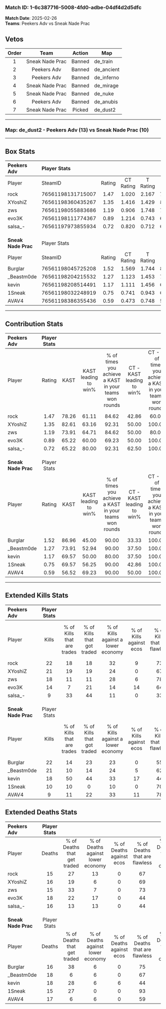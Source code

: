### Match ID: 1-6c387716-5008-4fd0-adbe-04df4d2d5dfc  
**Match Date**: 2025-02-26  
**Teams**: Peekers Adv vs Sneak Nade Prac  

## Vetos  

| Order | Team | Action | Map |
| :---: | :--: | :----: | --- |
| 1 | Sneak Nade Prac | Banned | de_train |
| 2 | Peekers Adv | Banned | de_ancient |
| 3 | Peekers Adv | Banned | de_inferno |
| 4 | Sneak Nade Prac | Banned | de_mirage |
| 5 | Sneak Nade Prac | Banned | de_nuke |
| 6 | Peekers Adv | Banned | de_anubis |
| 7 | Sneak Nade Prac | Picked | de_dust2 |

---  

### **Map**: de_dust2 - Peekers Adv (13) vs Sneak Nade Prac (10)  
---  

## Box Stats  

| **Peekers Adv**     | Player Stats      |        |           |          |       |       |       |         |        |      |     |
| :- | :- | :-: | :-: | :-: | :-: | :-: | :-: | :-: | :-: | :-: | :-: |
| Player              | SteamID           | Rating | CT Rating | T Rating | KAST  |  ADR  | Kills | Assists | Deaths | K/D  | HS% |
| rock                | 76561198131715007 |  1.47  |   1.020   |  2.167   | 78.26 | 103.0 |  22   |    7    |   15   | 1.47 | 72  |
| XYoshiZ             | 76561198360435267 |  1.35  |   1.416   |  1.429   | 82.61 | 78.9  |  21   |    4    |   16   | 1.31 | 42  |
| zws                 | 76561198055883686 |  1.19  |   0.906   |  1.748   | 73.91 | 78.1  |  18   |    3    |   15   | 1.20 | 50  |
| evo3K               | 76561198111774367 |  0.89  |   1.214   |  0.743   | 65.22 | 70.9  |  14   |    3    |   18   | 0.78 | 57  |
| salsa_-             | 76561197973855934 |  0.72  |   0.820   |  0.712   | 65.22 | 61.0  |   9   |    5    |   16   | 0.56 | 22  |
|                     |                   |        |           |          |       |       |       |         |        |      |     |
|                     |                   |        |           |          |       |       |       |         |        |      |     |
|                     |                   |        |           |          |       |       |       |         |        |      |     |
| **Sneak Nade Prac** | Player Stats      |        |           |          |       |       |       |         |        |      |     |
| Player              | SteamID           | Rating | CT Rating | T Rating | KAST  |  ADR  | Kills | Assists | Deaths | K/D  | HS% |
| Burglar             | 76561198045725208 |  1.52  |   1.569   |  1.744   | 86.96 | 102.7 |  22   |    9    |   16   | 1.38 | 77  |
| _Beastm0de          | 76561198204215532 |  1.27  |   1.123   |  1.453   | 73.91 | 85.1  |  21   |    6    |   18   | 1.17 | 52  |
| kevin               | 76561198208514491 |  1.17  |   1.111   |  1.456   | 69.57 | 97.4  |  18   |    8    |   18   | 1.00 | 27  |
| 1Sneak              | 76561198032248919 |  0.75  |   0.741   |  0.943   | 69.57 | 42.0  |  10   |    5    |   15   | 0.67 | 20  |
| AVAV4               | 76561198386355436 |  0.59  |   0.473   |  0.748   | 56.52 | 50.2  |   9   |    3    |   17   | 0.53 | 55  |
---  

## Contribution Stats  

| **Peekers Adv**     | Player Stats |       |                      |                                                        |                           |                                                             |                          |                                                            |
| :- | :-: | :-: | :-: | :-: | :-: | :-: | :-: | :-: |
| Player              |    Rating    | KAST  | KAST leading to win% | % of times you achieve a KAST in your teams won rounds | CT - KAST leading to win% | CT - % of times you achieve a KAST in your teams won rounds | T - KAST leading to win% | T - % of times you achieve a KAST in your teams won rounds |
| rock                |     1.47     | 78.26 |        61.11         |                         84.62                          |           42.86           |                            60.00                            |          72.73           |                           100.00                           |
| XYoshiZ             |     1.35     | 82.61 |        63.16         |                         92.31                          |           50.00           |                           100.00                            |          77.78           |                           87.50                            |
| zws                 |     1.19     | 73.91 |        64.71         |                         84.62                          |           50.00           |                            80.00                            |          77.78           |                           87.50                            |
| evo3K               |     0.89     | 65.22 |        60.00         |                         69.23                          |           50.00           |                           100.00                            |          80.00           |                           50.00                            |
| salsa_-             |     0.72     | 65.22 |        80.00         |                         92.31                          |           62.50           |                           100.00                            |          100.00          |                           87.50                            |
|                     |              |       |                      |                                                        |                           |                                                             |                          |                                                            |
|                     |              |       |                      |                                                        |                           |                                                             |                          |                                                            |
|                     |              |       |                      |                                                        |                           |                                                             |                          |                                                            |
| **Sneak Nade Prac** | Player Stats |       |                      |                                                        |                           |                                                             |                          |                                                            |
| Player              |    Rating    | KAST  | KAST leading to win% | % of times you achieve a KAST in your teams won rounds | CT - KAST leading to win% | CT - % of times you achieve a KAST in your teams won rounds | T - KAST leading to win% | T - % of times you achieve a KAST in your teams won rounds |
| Burglar             |     1.52     | 86.96 |        45.00         |                         90.00                          |           33.33           |                           100.00                            |          54.55           |                           85.71                            |
| _Beastm0de          |     1.27     | 73.91 |        52.94         |                         90.00                          |           37.50           |                           100.00                            |          66.67           |                           85.71                            |
| kevin               |     1.17     | 69.57 |        50.00         |                         80.00                          |           37.50           |                           100.00                            |          62.50           |                           71.43                            |
| 1Sneak              |     0.75     | 69.57 |        56.25         |                         90.00                          |           42.86           |                           100.00                            |          66.67           |                           85.71                            |
| AVAV4               |     0.59     | 56.52 |        69.23         |                         90.00                          |           50.00           |                           100.00                            |          85.71           |                           85.71                            |
---  

## Extended Kills Stats  

| **Peekers Adv**     | Player Stats |                            |                            |                                    |                         |                              |                                 |                                       |                    |           |
| :- | :-: | :-: | :-: | :-: | :-: | :-: | :-: | :-: | :-: | :-: |
| Player              |    Kills     | % of Kills that are trades | % of Kills that got traded | % of Kills against a lower economy | % of Kills against ecos | % of Kills that are flawless | % of Kills that are close duels | % of Kills that are assisted by flash | Pistol Round Kills | AWP Kills |
| rock                |      22      |             18             |             18             |                 32                 |            9            |              73              |                0                |                   5                   |         0          |     3     |
| XYoshiZ             |      21      |             19             |             19             |                 24                 |            0            |              67              |                0                |                   0                   |         12         |     1     |
| zws                 |      18      |             11             |             11             |                 28                 |            6            |              78              |                6                |                   6                   |         0          |     4     |
| evo3K               |      14      |             7              |             21             |                 14                 |           14            |              64              |               21                |                   7                   |         0          |     0     |
| salsa_-             |      9       |             33             |             44             |                 11                 |            0            |              33              |               22                |                   0                   |         0          |     0     |
|                     |              |                            |                            |                                    |                         |                              |                                 |                                       |                    |           |
|                     |              |                            |                            |                                    |                         |                              |                                 |                                       |                    |           |
|                     |              |                            |                            |                                    |                         |                              |                                 |                                       |                    |           |
| **Sneak Nade Prac** | Player Stats |                            |                            |                                    |                         |                              |                                 |                                       |                    |           |
| Player              |    Kills     | % of Kills that are trades | % of Kills that got traded | % of Kills against a lower economy | % of Kills against ecos | % of Kills that are flawless | % of Kills that are close duels | % of Kills that are assisted by flash | Pistol Round Kills | AWP Kills |
| Burglar             |      22      |             14             |             23             |                 23                 |            0            |              55              |                5                |                   0                   |         0          |     3     |
| _Beastm0de          |      21      |             10             |             14             |                 24                 |            5            |              62              |               10                |                   0                   |         0          |     2     |
| kevin               |      18      |             50             |             44             |                 33                 |           17            |              44              |               11                |                  11                   |         0          |     3     |
| 1Sneak              |      10      |             10             |             0              |                 10                 |            0            |              70              |               10                |                  10                   |         2          |     0     |
| AVAV4               |      9       |             11             |             22             |                 33                 |           11            |              78              |                0                |                  11                   |         0          |     0     |
## Extended Deaths Stats  

| **Peekers Adv**     | Player Stats |                             |                                   |                          |                               |                            |                           |               |
| :- | :-: | :-: | :-: | :-: | :-: | :-: | :-: | :-: |
| Player              |    Deaths    | % of Deaths that get traded | % of Deaths against lower economy | % of Deaths against ecos | % of Deaths that are flawless | % of Deaths that are close | % of Deaths while blinded | Deaths to AWP |
| rock                |      15      |             27              |                13                 |            0             |              67               |             20             |            13             |       0       |
| XYoshiZ             |      16      |             19              |                 6                 |            0             |              69               |             0              |             0             |       1       |
| zws                 |      15      |             33              |                 7                 |            0             |              73               |             0              |             7             |       1       |
| evo3K               |      18      |             22              |                17                 |            0             |              44               |             6              |             0             |       0       |
| salsa_-             |      16      |             13              |                13                 |            0             |              44               |             13             |             6             |       0       |
|                     |              |                             |                                   |                          |                               |                            |                           |               |
|                     |              |                             |                                   |                          |                               |                            |                           |               |
|                     |              |                             |                                   |                          |                               |                            |                           |               |
| **Sneak Nade Prac** | Player Stats |                             |                                   |                          |                               |                            |                           |               |
| Player              |    Deaths    | % of Deaths that get traded | % of Deaths against lower economy | % of Deaths against ecos | % of Deaths that are flawless | % of Deaths that are close | % of Deaths while blinded | Deaths to AWP |
| Burglar             |      16      |             38              |                 6                 |            0             |              75               |             13             |             0             |       0       |
| _Beastm0de          |      18      |              6              |                 6                 |            0             |              67               |             0              |             6             |       4       |
| kevin               |      18      |             28              |                 6                 |            6             |              44               |             17             |             6             |       2       |
| 1Sneak              |      15      |             27              |                 0                 |            0             |              93               |             0              |             7             |       1       |
| AVAV4               |      17      |              6              |                 6                 |            0             |              59               |             6              |             0             |       5       |
